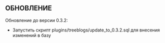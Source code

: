ОБНОВЛЕНИЕ
----------

Обновление до версии 0.3.2:
- Запустить скрипт plugins/treeblogs/update_to_0.3.2.sql для внесения изменений в базу